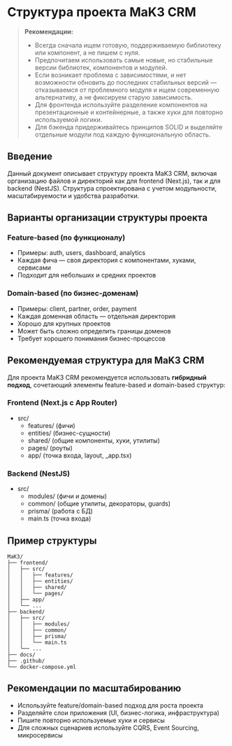 # Структура проекта MaK3 CRM

> **Рекомендации:**
> - Всегда сначала ищем готовую, поддерживаемую библиотеку или компонент, а не пишем с нуля.
> - Предпочитаем использовать самые новые, но стабильные версии библиотек, компонентов и модулей.
> - Если возникает проблема с зависимостями, и нет возможности обновить до последних стабильных версий — отказываемся от проблемного модуля и ищем современную альтернативу, а не фиксируем старую зависимость.
> - Для фронтенда используйте разделение компонентов на презентационные и контейнерные, а также хуки для повторно используемой логики.
> - Для бэкенда придерживайтесь принципов SOLID и выделяйте отдельные модули под каждую функциональную область.

## Введение

Данный документ описывает структуру проекта MaK3 CRM, включая организацию файлов и директорий как для frontend (Next.js), так и для backend (NestJS). Структура спроектирована с учетом модульности, масштабируемости и удобства разработки.

## Варианты организации структуры проекта

### Feature-based (по функционалу)
- Примеры: auth, users, dashboard, analytics
- Каждая фича — своя директория с компонентами, хуками, сервисами
- Подходит для небольших и средних проектов

### Domain-based (по бизнес-доменам)
- Примеры: client, partner, order, payment
- Каждая доменная область — отдельная директория
- Хорошо для крупных проектов
- Может быть сложно определить границы доменов
- Требует хорошего понимания бизнес-процессов

## Рекомендуемая структура для MaK3 CRM

Для проекта MaK3 CRM рекомендуется использовать **гибридный подход**, сочетающий элементы feature-based и domain-based структур:

### Frontend (Next.js с App Router)
- src/
  - features/ (фичи)
  - entities/ (бизнес-сущности)
  - shared/ (общие компоненты, хуки, утилиты)
  - pages/ (роуты)
  - app/ (точка входа, layout, _app.tsx)

### Backend (NestJS)
- src/
  - modules/ (фичи и домены)
  - common/ (общие утилиты, декораторы, guards)
  - prisma/ (работа с БД)
  - main.ts (точка входа)

## Пример структуры

```
MaK3/
├── frontend/
│   ├── src/
│   │   ├── features/
│   │   ├── entities/
│   │   ├── shared/
│   │   └── pages/
│   ├── app/
│   └── ...
├── backend/
│   ├── src/
│   │   ├── modules/
│   │   ├── common/
│   │   ├── prisma/
│   │   └── main.ts
│   └── ...
├── docs/
├── .github/
└── docker-compose.yml
```

## Рекомендации по масштабированию
- Используйте feature/domain-based подход для роста проекта
- Разделяйте слои приложения (UI, бизнес-логика, инфраструктура)
- Пишите повторно используемые хуки и сервисы
- Для сложных сценариев используйте CQRS, Event Sourcing, микросервисы
